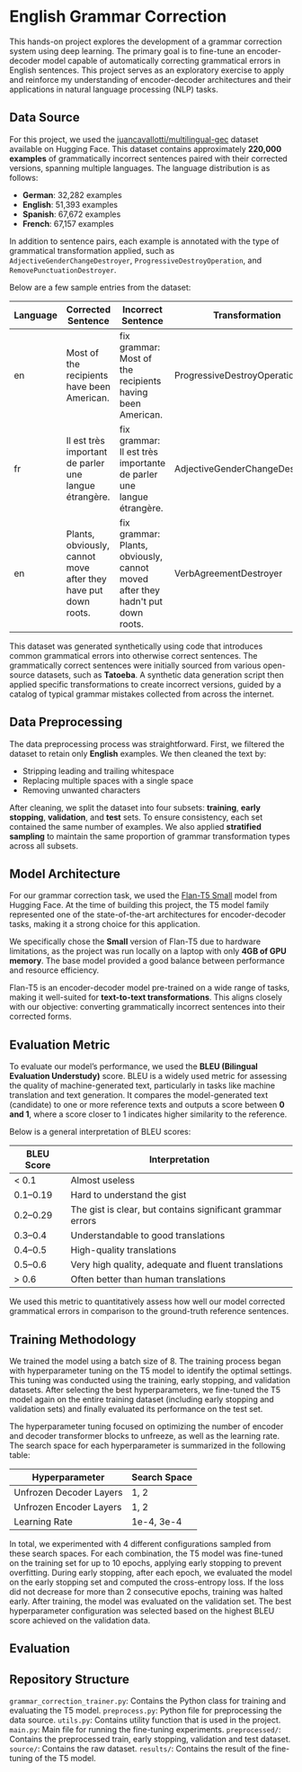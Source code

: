 # English Grammar Correction

This hands-on project explores the development of a grammar correction system using deep learning. The primary goal is to fine-tune an encoder-decoder model capable of automatically correcting grammatical errors in English sentences. This project serves as an exploratory exercise to apply and reinforce my understanding of encoder-decoder architectures and their applications in natural language processing (NLP) tasks.


## Data Source

For this project, we used the [juancavallotti/multilingual-gec](https://huggingface.co/datasets/juancavallotti/multilingual-gec) dataset available on Hugging Face. This dataset contains approximately **220,000 examples** of grammatically incorrect sentences paired with their corrected versions, spanning multiple languages. The language distribution is as follows:

- **German**: 32,282 examples  
- **English**: 51,393 examples  
- **Spanish**: 67,672 examples  
- **French**: 67,157 examples  

In addition to sentence pairs, each example is annotated with the type of grammatical transformation applied, such as `AdjectiveGenderChangeDestroyer`, `ProgressiveDestroyOperation`, and `RemovePunctuationDestroyer`.

Below are a few sample entries from the dataset:

| Language | Corrected Sentence | Incorrect Sentence | Transformation |
|----------|-------------------|-------------------|----------------|
| en       | Most of the recipients have been American. | fix grammar: Most of the recipients having been American. | ProgressiveDestroyOperation |
| fr       | Il est très important de parler une langue étrangère. | fix grammar: Il est très importante de parler une langue étrangère. | AdjectiveGenderChangeDestroyer |
| en       | Plants, obviously, cannot move after they have put down roots. | fix grammar: Plants, obviously, cannot moved after they hadn't put down roots. | VerbAgreementDestroyer |

This dataset was generated synthetically using code that introduces common grammatical errors into otherwise correct sentences. The grammatically correct sentences were initially sourced from various open-source datasets, such as **Tatoeba**. A synthetic data generation script then applied specific transformations to create incorrect versions, guided by a catalog of typical grammar mistakes collected from across the internet.


## Data Preprocessing

The data preprocessing process was straightforward. First, we filtered the dataset to retain only **English** examples. We then cleaned the text by:

- Stripping leading and trailing whitespace  
- Replacing multiple spaces with a single space  
- Removing unwanted characters  

After cleaning, we split the dataset into four subsets: **training**, **early stopping**, **validation**, and **test** sets. To ensure consistency, each set contained the same number of examples. We also applied **stratified sampling** to maintain the same proportion of grammar transformation types across all subsets.



## Model Architecture

For our grammar correction task, we used the [Flan-T5 Small](https://huggingface.co/google/flan-t5-sma;;) model from Hugging Face. At the time of building this project, the T5 model family represented one of the state-of-the-art architectures for encoder-decoder tasks, making it a strong choice for this application.

We specifically chose the **Small** version of Flan-T5 due to hardware limitations, as the project was run locally on a laptop with only **4GB of GPU memory**. The base model provided a good balance between performance and resource efficiency. 

Flan-T5 is an encoder-decoder model pre-trained on a wide range of tasks, making it well-suited for **text-to-text transformations**. This aligns closely with our objective: converting grammatically incorrect sentences into their corrected forms.

## Evaluation Metric

To evaluate our model’s performance, we used the **BLEU (Bilingual Evaluation Understudy)** score. BLEU is a widely used metric for assessing the quality of machine-generated text, particularly in tasks like machine translation and text generation. It compares the model-generated text (candidate) to one or more reference texts and outputs a score between **0 and 1**, where a score closer to 1 indicates higher similarity to the reference.

Below is a general interpretation of BLEU scores:

| BLEU Score | Interpretation                                      |
|------------|-----------------------------------------------------|
| < 0.1      | Almost useless                                      |
| 0.1–0.19   | Hard to understand the gist                         |
| 0.2–0.29   | The gist is clear, but contains significant grammar errors |
| 0.3–0.4    | Understandable to good translations                 |
| 0.4–0.5    | High-quality translations                           |
| 0.5–0.6    | Very high quality, adequate and fluent translations |
| > 0.6      | Often better than human translations                |

We used this metric to quantitatively assess how well our model corrected grammatical errors in comparison to the ground-truth reference sentences.

## Training Methodology

We trained the model using a batch size of 8. The training process began with hyperparameter tuning on the T5 model to identify the optimal settings. This tuning was conducted using the training, early stopping, and validation datasets. After selecting the best hyperparameters, we fine-tuned the T5 model again on the entire training dataset (including early stopping and validation sets) and finally evaluated its performance on the test set.

The hyperparameter tuning focused on optimizing the number of encoder and decoder transformer blocks to unfreeze, as well as the learning rate. The search space for each hyperparameter is summarized in the following table:

| Hyperparameter           | Search Space    |
|-------------------------|-----------------|
| Unfrozen Decoder Layers  | 1, 2            |
| Unfrozen Encoder Layers  | 1, 2            |
| Learning Rate            | 1e-4, 3e-4      |

In total, we experimented with 4 different configurations sampled from these search spaces. For each combination, the T5 model was fine-tuned on the training set for up to 10 epochs, applying early stopping to prevent overfitting. During early stopping, after each epoch, we evaluated the model on the early stopping set and computed the cross-entropy loss. If the loss did not decrease for more than 2 consecutive epochs, training was halted early. After training, the model was evaluated on the validation set. The best hyperparameter configuration was selected based on the highest BLEU score achieved on the validation data.

## Evaluation 



## Repository Structure

`grammar_correction_trainer.py`: Contains the Python class for training and evaluating the T5 model.
`preprocess.py`: Python file for preprocessing the data source.
`utils.py`: Contains utility function that is used in the project.
`main.py`: Main file for running the fine-tuning experiments.
`preprocessed/`: Contains the preprocessed train, early stopping, validation and test dataset.
`source/`: Contains the raw dataset.
`results/`: Contains the result of the fine-tuning of the T5 model.